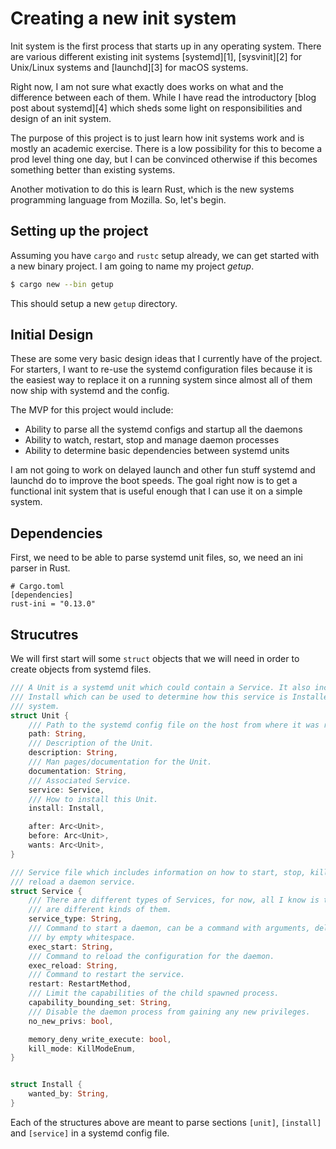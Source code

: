 Creating a new init system
====================================

Init system is the first process that starts up in any operating system. There
are various different existing init systems [systemd][1], [sysvinit][2] for
Unix/Linux systems and [launchd][3] for macOS systems.

Right now, I am not sure what exactly does works on what and the difference
between each of them. While I have read the introductory [blog post about
systemd][4] which sheds some light on responsibilities and design of an init
system.

The purpose of this project is to just learn how init systems work and is
mostly an academic exercise. There is a low possibility for this to become a
prod level thing one day, but I can be convinced otherwise if this becomes
something better than existing systems. 

Another motivation to do this is learn Rust, which is the new systems
programming language from Mozilla. So, let's begin.


Setting up the project
--------------------------

Assuming you have `cargo` and `rustc` setup already, we can get started with a
new binary project. I am going to name my project _getup_.

```bash
$ cargo new --bin getup
```

This should setup a new `getup` directory.

Initial Design
-----------------

These are some very basic design ideas that I currently have of the
project. For starters, I want to re-use the systemd configuration files because
it is the easiest way to replace it on a running system since almost all of
them now ship with systemd and the config.

The MVP for this project would include: 

- Ability to parse all the systemd configs and startup all the daemons
- Ability to watch, restart, stop and manage daemon processes
- Ability to determine basic dependencies between systemd units


I am not going to work on delayed launch and other fun stuff systemd and
launchd do to improve the boot speeds. The goal right now is to get a
functional init system that is useful enough that I can use it on a simple
system.

Dependencies
--------------

First, we need to be able to parse systemd unit files, so, we need an ini
parser in Rust.

```
# Cargo.toml
[dependencies]
rust-ini = "0.13.0"
```


Strucutres
------------

We will first start will some `struct` objects that we will need in order to
create objects from systemd files.

```rust
/// A Unit is a systemd unit which could contain a Service. It also includes
/// Install which can be used to determine how this service is Installed on a
/// system.
struct Unit {
    /// Path to the systemd config file on the host from where it was read.
    path: String,
    /// Description of the Unit.
    description: String,
    /// Man pages/documentation for the Unit.
    documentation: String,
    /// Associated Service.
    service: Service,
    /// How to install this Unit.
    install: Install,

    after: Arc<Unit>,
    before: Arc<Unit>,
    wants: Arc<Unit>,
}

/// Service file which includes information on how to start, stop, kill or
/// reload a daemon service.
struct Service {
    /// There are different types of Services, for now, all I know is that they
    /// are different kinds of them.
    service_type: String,
    /// Command to start a daemon, can be a command with arguments, delimited
    /// by empty whitespace.
    exec_start: String,
    /// Command to reload the configuration for the daemon.
    exec_reload: String,
    /// Command to restart the service.
    restart: RestartMethod,
    /// Limit the capabilities of the child spawned process.
    capability_bounding_set: String,
    /// Disable the daemon process from gaining any new privileges.
    no_new_privs: bool,

    memory_deny_write_execute: bool,
    kill_mode: KillModeEnum,
}


struct Install {
    wanted_by: String,
}
```

Each of the structures above are meant to parse sections `[unit]`, `[install]`
and `[service]` in a systemd config file.

